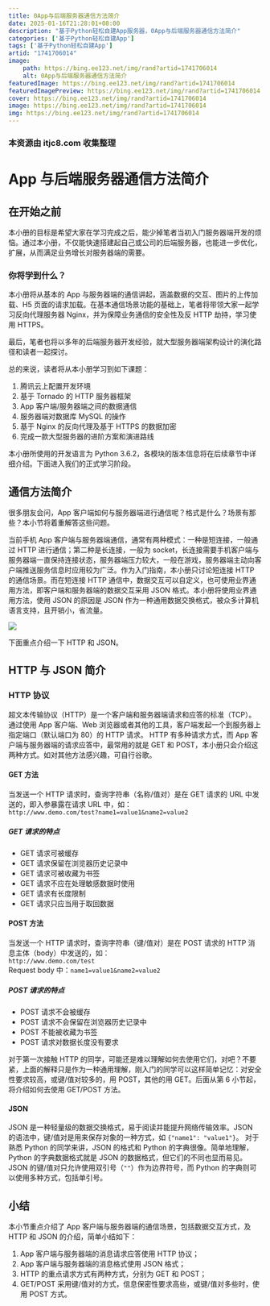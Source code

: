 ```yaml
---
title: 0App与后端服务器通信方法简介
date: 2025-01-16T21:28:01+08:00
description: "基于Python轻松自建App服务器，0App与后端服务器通信方法简介"
categories: ['基于Python轻松自建App']
tags: ['基于Python轻松自建App']
artid: "1741706014"
image:
    path: https://bing.ee123.net/img/rand?artid=1741706014
    alt: 0App与后端服务器通信方法简介
featuredImage: https://bing.ee123.net/img/rand?artid=1741706014
featuredImagePreview: https://bing.ee123.net/img/rand?artid=1741706014
cover: https://bing.ee123.net/img/rand?artid=1741706014
image: https://bing.ee123.net/img/rand?artid=1741706014
img: https://bing.ee123.net/img/rand?artid=1741706014
---
```


### 本资源由 itjc8.com 收集整理
# App 与后端服务器通信方法简介

## 在开始之前

本小册的目标是希望大家在学习完成之后，能少掉笔者当初入门服务器端开发的烦恼。通过本小册，不仅能快速搭建起自己或公司的后端服务器，也能进一步优化，扩展，从而满足业务增长对服务器端的需要。

### 你将学到什么？

本小册将从基本的 App 与服务器端的通信讲起，涵盖数据的交互、图片的上传加载、H5 页面的请求加载。在基本通信场景功能的基础上，笔者将带领大家一起学习反向代理服务器 Nginx，并为保障业务通信的安全性及反 HTTP 劫持，学习使用 HTTPS。

最后，笔者也将以多年的后端服务器开发经验，就大型服务器端架构设计的演化路径和读者一起探讨。

总的来说，读者将从本小册学习到如下课题：
1. 腾讯云上配置开发环境
2. 基于 Tornado 的 HTTP 服务器框架
3. App 客户端/服务器端之间的数据通信
4. 服务器端对数据库 MySQL 的操作
5. 基于 Nginx 的反向代理及基于 HTTPS 的数据加密
6. 完成一款大型服务器的进阶方案和演进路线

本小册所使用的开发语言为 Python 3.6.2，各模块的版本信息将在后续章节中详细介绍。下面进入我们的正式学习阶段。

## 通信方法简介

很多朋友会问，App 客户端如何与服务器端进行通信呢？格式是什么？场景有那些？本小节将着重解答这些问题。

当前手机 App 客户端与服务器端通信，通常有两种模式：一种是短连接，一般通过 HTTP 进行通信；第二种是长连接，一般为 socket，长连接需要手机客户端与服务器端一直保持连接状态，服务器端压力较大，一般在游戏，服务器端主动向客户端推送服务信息时应用较为广泛。作为入门指南，本小册只讨论短连接 HTTP 的通信场景。而在短连接 HTTP 通信中，数据交互可以自定义，也可使用业界通用方法，即客户端和服务器端的数据交互采用 JSON 格式。本小册将使用业界通用方法，使用 JSON 的原因是 JSON 作为一种通用数据交换格式，被众多计算机语言支持，且开销小，省流量。


![](https://user-gold-cdn.xitu.io/2018/4/23/162f0999afb8716b?w=718&h=177&f=png&s=28959)

下面重点介绍一下 HTTP 和 JSON。

## HTTP 与 JSON 简介

### HTTP 协议

超文本传输协议（HTTP）是一个客户端和服务器端请求和应答的标准（TCP）。通过使用 App 客户端、Web 浏览器或者其他的工具，客户端发起一个到服务器上指定端口（默认端口为 80）的 HTTP 请求。 HTTP 有多种请求方式，而 App 客户端与服务器端的请求应答中，最常用的就是 GET 和 POST，本小册只会介绍这两种方式。如对其他方法感兴趣，可自行谷歌。

#### GET 方法

当发送一个 HTTP 请求时，查询字符串（名称/值对）是在 GET 请求的 URL 中发送的，即入参暴露在请求 URL 中，如：  
`http://www.demo.com/test?name1=value1&name2=value2`

##### GET 请求的特点

- GET 请求可被缓存  
- GET 请求保留在浏览器历史记录中  
- GET 请求可被收藏为书签  
- GET 请求不应在处理敏感数据时使用  
- GET 请求有长度限制  
- GET 请求只应当用于取回数据

#### POST 方法

当发送一个 HTTP 请求时，查询字符串（键/值对）是在 POST 请求的 HTTP 消息主体（body）中发送的，如：  
`http://www.demo.com/test`  
Request body 中：`name1=value1&name2=value2`

##### POST 请求的特点

- POST 请求不会被缓存
- POST 请求不会保留在浏览器历史记录中
- POST 不能被收藏为书签
- POST 请求对数据长度没有要求

对于第一次接触 HTTP 的同学，可能还是难以理解如何去使用它们，对吧？不要紧，上面的解释只是作为一种通用理解，刚入门的同学可以这样简单记忆：对安全性要求较高，或键/值对较多的，用 POST，其他的用 GET。后面从第 6 小节起，将介绍如何去使用 GET/POST 方法。

#### JSON

JSON 是一种轻量级的数据交换格式，易于阅读并能提升网络传输效率。JSON 的语法中，键/值对是用来保存对象的一种方式，如
`{"name1": "value1"}`。
对于熟悉 Python 的同学来讲，JSON 的格式和 Python 的字典很像。简单地理解，Python 的字典数据格式就是 JSON 的数据格式，但它们的不同也显而易见。JSON 的键/值对只允许使用双引号（`""`）作为边界符号，而 Python 的字典则可以使用多种方式，包括单引号。

## 小结
本小节重点介绍了 App 客户端与服务器端的通信场景，包括数据交互方式，及 HTTP 和 JSON 的介绍，简单小结如下：
1.	App 客户端与服务器端的消息请求应答使用 HTTP 协议；
2.	App 客户端与服务器端的消息格式使用 JSON 格式；
3.	HTTP 的重点请求方式有两种方式，分别为 GET 和 POST；
4.	GET/POST 采用键/值对的方式，信息保密性要求高些，或键/值对多些时，使用 POST 方式。
